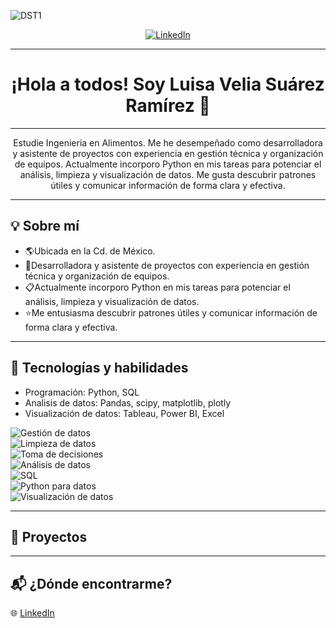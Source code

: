![DST1](https://github.com/user-attachments/assets/551bbbae-dac1-4174-a75c-8b1b9a3f753b)

<p align="center">
  <a href="https://www.linkedin.com/in/tu-usuario-linkedin" target="_blank">
    <img src="https://img.shields.io/badge/LinkedIn-blue?style=for-the-badge&logo=linkedin&logoColor=white" alt="LinkedIn">
  </a>
</p>

---
<h1 align="center">
¡Hola a todos! Soy Luisa Velia Suárez Ramírez 👋
</h1>

---
<p align="center">
Estudie Ingenieria en Alimentos. Me he desempeñado como desarrolladora y asistente de proyectos con experiencia en gestión técnica y organización de equipos. Actualmente incorporo Python en mis tareas para potenciar el análisis, limpieza y visualización de datos. Me gusta descubrir patrones útiles y comunicar información de forma clara y efectiva.
</p>

---
## 💡 Sobre mí
- 🌎Ubicada en la Cd. de México.
- 💼Desarrolladora y asistente de proyectos con experiencia en gestión técnica y organización de equipos.
- 📋Actualmente incorporo Python en mis tareas para potenciar el análisis, limpieza y visualización de datos.
- ⭐Me entusiasma descubrir patrones útiles y comunicar información de forma clara y efectiva.
---

## 🔧 Tecnologías y habilidades  
- Programación: Python, SQL
- Analisis de datos: Pandas, scipy, matplotlib, plotly
- Visualización de datos: Tableau, Power BI, Excel

![Gestión de datos](https://img.shields.io/badge/Gestión_de_datos-Activa-purple)  
![Limpieza de datos](https://img.shields.io/badge/Limpieza_de_datos-Activa-green)  
![Toma de decisiones](https://img.shields.io/badge/Toma_de_decisiones-Datos_al_mando-orange)  
![Análisis de datos](https://img.shields.io/badge/Análisis_de_datos-Experta-blue)  
![SQL](https://img.shields.io/badge/SQL-Intermedio-yellow)  
![Python para datos](https://img.shields.io/badge/Python_para_datos-Avanzado-orange)  
![Visualización de datos](https://img.shields.io/badge/Visualización_de_datos-Activa-red)

---
## 📂 Proyectos

---
## 📬 ¿Dónde encontrarme?
🌐 [LinkedIn](https://www.linkedin.com/in/luisa-velia-suárez-ramírez-4a2a36367)

